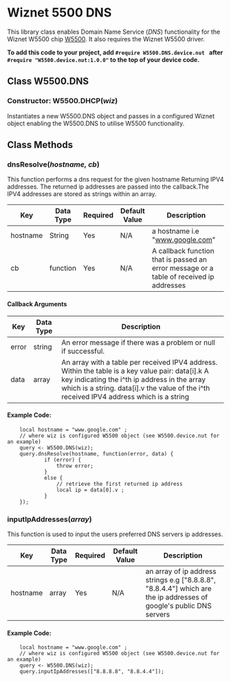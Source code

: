 # Wiznet 5500 DNS

This library class enables Domain Name Service (*DNS*) functionality for the Wiznet W5500 chip [W5500](http://wizwiki.net/wiki/lib/exe/fetch.php?media=products:w5500:w5500_ds_v106e_141230.pdf). It also requires the Wiznet W5500 driver.  

**To add this code to your project, add `#require W5500.DNS.device.nut ` after `#require "W5500.device.nut:1.0.0"` to the top of your device code.**

## Class W5500.DNS

### Constructor: W5500.DHCP(*wiz*)
Instantiates a new W5500.DNS object and passes in a configured Wiznet object
enabling the W5500.DNS to utilise W5500 functionality.

## Class Methods

### dnsResolve(*hostname, cb*)
This function performs a dns request for the given hostname Returning IPV4 addresses. The returned ip addresses are passed into the callback.The IPV4 addresses are stored as strings within an array.  

| Key | Data Type |Required | Default Value |Description |
|----|------------|---------|--------------|------------|
|hostname|String|Yes|N/A|a hostname i.e "www.google.com"|
|cb|function|Yes|N/A| A callback function that is passed an error message or a table of received ip addresses|


#### Callback Arguments
|Key |Data Type|Description|
|-----|----|----|
|error|string|An error message if there was a problem or null if successful.|
|data|array|An array with a table per received IPV4 address. Within the table is a key value pair: data[i].k A key indicating the i^th ip address in the array which is a string. data[i].v the value of the i^th received IPV4 address which is a string |

#### Example Code:
```squirrel
    local hostname = "www.google.com" ;
    // where wiz is configured W5500 object (see W5500.device.nut for an example)
    query <- W5500.DNS(wiz);
    query.dnsResolve(hostname, function(error, data) {
            if (error) {
                throw error;
            }
            else {
                // retrieve the first returned ip address
                local ip = data[0].v ;
            }
    });
```
### inputIpAddresses(*array*)
This function is used to input the users preferred DNS servers ip addresses.

| Key | Data Type |Required | Default Value |Description |
|----|------------|---------|--------------|------------|
|hostname|array|Yes|N/A|an array of ip address strings e.g ["8.8.8.8", "8.8.4.4"] which are the ip addresses of google's public DNS servers |

#### Example Code:
```squirrel
    local hostname = "www.google.com" ;
    // where wiz is configured W5500 object (see W5500.device.nut for an example)
    query <- W5500.DNS(wiz);
    query.inputIpAddresses(["8.8.8.8", "8.8.4.4"]);

```
